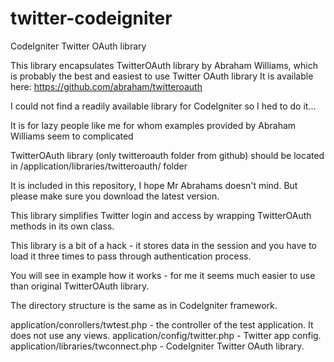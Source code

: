 twitter-codeigniter
===================

CodeIgniter Twitter OAuth library

This library encapsulates TwitterOAuth library by Abraham Williams, which is probably the best and easiest to use Twitter OAuth library
It is available here: https://github.com/abraham/twitteroauth

I could not find a readily available library for CodeIgniter so I hed to do it...

It is for lazy people like me for whom examples provided by Abraham Williams seem to complicated

TwitterOAuth library (only twitteroauth folder from github) should be located in /application/libraries/twitteroauth/ folder

It is included in this repository, I hope Mr Abrahams doesn't mind. But please make sure you download the latest version.


This library simplifies Twitter login and access by wrapping TwitterOAuth methods in its own class.

This library is a bit of a hack - it stores data in the session and you have to load it three times to pass through authentication process.

You will see in example how it works - for me it seems much easier to use than original TwitterOAuth library.


The directory structure is the same as in CodeIgniter framework.

application/conrollers/twtest.php - the controller of the test application. It does not use any views.
application/config/twitter.php - Twitter app config.
application/libraries/twconnect.php - CodeIgniter Twitter OAuth library.